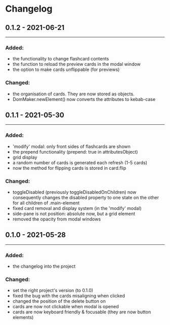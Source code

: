 # Changelog

## 0.1.2 - 2021-06-21

<hr />

### Added:

- the functionality to change flashcard contents
- the function to reload the preview cards in the modal window
- the option to make cards unflippable (for previews)

### Changed:

- the organisation of cards. They are now stored as objects.
- DomMaker.newElement() now converts the attributes to kebab-case

## 0.1.1 - 2021-05-30

<hr />

### Added:

- 'modify' modal: only front sides of flashcards are shown
- the prepend functionality (prepend: true in attributesObject)
- grid display
- a random number of cards is generated each refresh (1-5 cards)
- now the method for flipping cards is stored in card.flip

### Changed:

- toggleDisabled (previously toggleDisabledOnChildren) now consequently changes the disabled property to one state on the other for all children of .main-element
- fixed card removal and display system (in the 'modify' modal)
- side-pane is not position: absolute now, but a grid element
- removed the opacity from modal windows

## 0.1.0 - 2021-05-28

<hr/>

### Added:

- the changelog into the project

### Changed:

- set the right project's version (to 0.1.0)
- fixed the bug with the cards misaligning when clicked
- changed the position of the delete button on
- cards are now not clickable when modal is opened
- cards are now keyboard friendly & focusable (they are now button elements)

